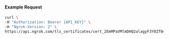 
#### Example Request

```bash 
curl \
-H "Authorization: Bearer {API_KEY}" \
-H "Ngrok-Version: 2" \
https://api.ngrok.com/tls_certificates/cert_2EmMPaVMlmDHQ2alagyF3Y0Zf04
